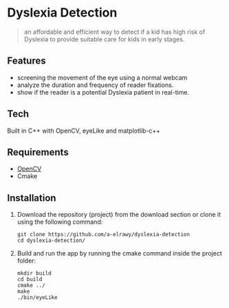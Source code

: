 # Dyslexia Detection

>  an affordable and efficient way to detect if a kid has high risk of Dyslexia to provide suitable care for kids in early stages. 

## Features
- screening the movement of the eye using a normal webcam
- analyze the duration  and frequency of reader fixations. 
- show if the reader is a potential Dyslexia patient in real-time.  

## Tech
Built in C++ with OpenCV, eyeLike and matplotlib-c++

## Requirements
* [OpenCV](https://opencv.org/)
* Cmake

## Installation
1. Download the repository (project) from the download section or clone it using the following command:
   ```shell
   git clone https://github.com/a-elrawy/dyslexia-detection
   cd dyslexia-detection/
   ```
2. Build and run the app by running the cmake command inside the project folder:
   ```shell
   mkdir build
   cd build
   cmake ../
   make
   ./bin/eyeLike
   ```
